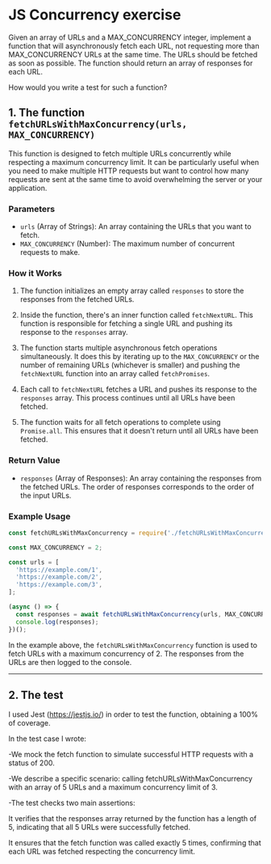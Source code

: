 # JS Concurrency exercise

Given an array of URLs and a MAX_CONCURRENCY integer, implement a function that will asynchronously
fetch each URL, not requesting more than MAX_CONCURRENCY URLs at the same time. The URLs should
be fetched as soon as possible. The function should return an array of responses for each URL.

How would you write a test for such a function?

## 1. The function `fetchURLsWithMaxConcurrency(urls, MAX_CONCURRENCY)`
This function is designed to fetch multiple URLs concurrently while respecting a maximum concurrency limit. It can be particularly useful when you need to make multiple HTTP requests but want to control how many requests are sent at the same time to avoid overwhelming the server or your application.

### Parameters

- `urls` (Array of Strings): An array containing the URLs that you want to fetch.
- `MAX_CONCURRENCY` (Number): The maximum number of concurrent requests to make.

### How it Works

1. The function initializes an empty array called `responses` to store the responses from the fetched URLs.

2. Inside the function, there's an inner function called `fetchNextURL`. This function is responsible for fetching a single URL and pushing its response to the `responses` array.

3. The function starts multiple asynchronous fetch operations simultaneously. It does this by iterating up to the `MAX_CONCURRENCY` or the number of remaining URLs (whichever is smaller) and pushing the `fetchNextURL` function into an array called `fetchPromises`.

4. Each call to `fetchNextURL` fetches a URL and pushes its response to the `responses` array. This process continues until all URLs have been fetched.

5. The function waits for all fetch operations to complete using `Promise.all`. This ensures that it doesn't return until all URLs have been fetched.

### Return Value

- `responses` (Array of Responses): An array containing the responses from the fetched URLs. The order of responses corresponds to the order of the input URLs.

### Example Usage

```javascript
const fetchURLsWithMaxConcurrency = require('./fetchURLsWithMaxConcurrency');

const MAX_CONCURRENCY = 2;

const urls = [
  'https://example.com/1',
  'https://example.com/2',
  'https://example.com/3',
];

(async () => {
  const responses = await fetchURLsWithMaxConcurrency(urls, MAX_CONCURRENCY);
  console.log(responses);
})();
```

In the example above, the `fetchURLsWithMaxConcurrency` function is used to fetch URLs with a maximum concurrency of 2. The responses from the URLs are then logged to the console.

---


## 2. The test
I used Jest (https://jestjs.io/) in order to test the function, obtaining a 100% of coverage. 

In the test case I wrote: 

-We mock the fetch function to simulate successful HTTP requests with a status of 200.

-We describe a specific scenario: calling fetchURLsWithMaxConcurrency with an array of 5 URLs and a maximum concurrency limit of 3.

-The test checks two main assertions:

It verifies that the responses array returned by the function has a length of 5, indicating that all 5 URLs were successfully fetched.

It ensures that the fetch function was called exactly 5 times, confirming that each URL was fetched respecting the concurrency limit.
